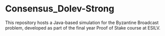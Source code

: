 # Consensus_Dolev-Strong
This repository hosts a Java-based simulation for the Byzantine Broadcast problem, developed as part of the final year Proof of Stake course at ESILV.
